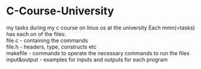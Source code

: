 # C-Course-University
my tasks during my c course on linus os at the university
Each mmn(=tasks) has each on of the files:
<br>file.c - containing the commands
<br>file.h - headers, type, constructs etc
<br>makefile - commands to operate the necessary commands to run the files
<br>input&output - examples for inputs and outputs for each program
